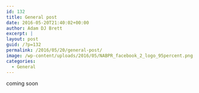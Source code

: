 ```yaml
---
id: 132
title: General post
date: 2016-05-20T21:40:02+00:00
author: Adam DJ Brett
excerpt: |
layout: post
guid: /?p=132
permalink: /2016/05/20/general-post/
image: /wp-content/uploads/2016/05/NABPR_facebook_2_logo_95percent.png
categories:
  - General
---
```

coming soon